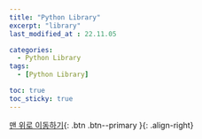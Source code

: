 ```yaml
---
title: "Python Library"
excerpt: "library"
last_modified_at : 22.11.05

categories:
  - Python Library
tags:
  - [Python Library]

toc: true
toc_sticky: true
---
```



[맨 위로 이동하기](#){: .btn .btn--primary }{: .align-right}